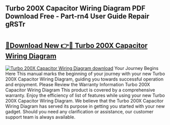 ## Turbo 200X Capacitor Wiring Diagram PDF Download Free - Part-rn4 User Guide Repair gRSTr

# <h2><a href="http://dfid8nn.blite.top/?on=Turbo+200X+Capacitor+Wiring+Diagram">🔗Download New 👉🔴 Turbo 200X Capacitor Wiring Diagram</a></h2>

[![Turbo 200X Capacitor Wiring Diagram download](https://i.imgur.com/lujVjoI.png)](http://dfid8nn.blite.top/?on=Turbo+200X+Capacitor+Wiring+Diagram)
Your Journey Begins Here This manual marks the beginning of your journey with your new Turbo 200X Capacitor Wiring Diagram, guiding you towards successful operation and enjoyment. Please Review the Warranty Information Turbo 200X Capacitor Wiring Diagram This product is covered by a comprehensive warranty. Enjoy the efficiency of list of features while using your new Turbo 200X Capacitor Wiring Diagram. We believe that the Turbo 200X Capacitor Wiring Diagram has served its purpose in getting you started with your new gadget. Should you need any clarification or assistance, our customer support team is always available.
